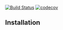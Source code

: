 
<!-- README.md is generated from README.Rmd. Please edit that file -->
<!-- # pmforest <a href='https:/metrumresearchgroup.github.io/pmforest'><img src='man/figures/logo.png' align="right" height="120" /></a> -->
<!-- badges: start -->

[![Build
Status](https://github-drone.metrumrg.com/api/badges/metrumresearchgroup/pmforest/status.svg)](https://github-drone.metrumrg.com/metrumresearchgroup/pmforest)
[![codecov](https://codecov.io/gh/metrumresearchgroup/pmforest/branch/main/graph/badge.svg)](https://codecov.io/gh/metrumresearchgroup/pmforest)
<!-- badges: end -->

## Installation
